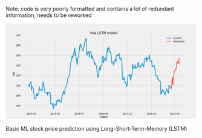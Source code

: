 Note: code is very poorly formatted and contains a lot of redundant information, needs to be reworked

![Alt Text](LSTM_Stocks_out/tsla_2024-02-22-15-48-54.png)

Basic ML stock price prediction using Long-Short-Term-Memory (LSTM)
